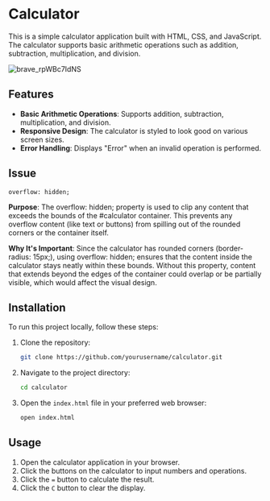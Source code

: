 # Calculator

This is a simple calculator application built with HTML, CSS, and JavaScript. The calculator supports basic arithmetic operations such as addition, subtraction, multiplication, and division.

![brave_rpWBc7IdNS](https://github.com/user-attachments/assets/d7cb2c47-6355-40b3-8832-1f9c59d8002f)

## Features

- **Basic Arithmetic Operations**: Supports addition, subtraction, multiplication, and division.
- **Responsive Design**: The calculator is styled to look good on various screen sizes.
- **Error Handling**: Displays "Error" when an invalid operation is performed.

## Issue

`overflow: hidden;`

**Purpose**: The overflow: hidden; property is used to clip any content that exceeds the bounds of the #calculator container. This prevents any overflow content (like text or buttons) from spilling out of the rounded corners or the container itself.

**Why It's Important**: Since the calculator has rounded corners (border-radius: 15px;), using overflow: hidden; ensures that the content inside the calculator stays neatly within these bounds. Without this property, content that extends beyond the edges of the container could overlap or be partially visible, which would affect the visual design.

## Installation

To run this project locally, follow these steps:

1. Clone the repository:
   ```bash
   git clone https://github.com/yourusername/calculator.git
   ```
2. Navigate to the project directory:
   ```bash
   cd calculator
   ```
3. Open the `index.html` file in your preferred web browser:
   ```bash
   open index.html
   ```

## Usage

1. Open the calculator application in your browser.
2. Click the buttons on the calculator to input numbers and operations.
3. Click the `=` button to calculate the result.
4. Click the `C` button to clear the display.
